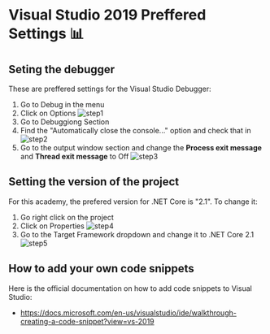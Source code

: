 # Visual Studio 2019 Preffered Settings 📊
## Seting the debugger
These are preffered settings for the Visual Studio Debugger:
1. Go to Debug in the menu
2. Click on Options
![step1](https://github.com/sedc-codecademy/skwd8-05-oopcsharp/blob/master/g7/img/1.png)
3. Go to Debuggiong Section
4. Find the "Automatically close the console..." option and check that in
![step2](https://github.com/sedc-codecademy/skwd8-05-oopcsharp/blob/master/g7/img/2.png)
5. Go to the output window section and change the **Process exit message** and **Thread exit message** to Off
![step3](https://github.com/sedc-codecademy/skwd8-05-oopcsharp/blob/master/g7/img/3.png)

## Setting the version of the project
For this academy, the prefered version for .NET Core is "2.1". To change it:
1. Go right click on the project
2. Click on Properties
![step4](https://github.com/sedc-codecademy/skwd8-05-oopcsharp/blob/master/g7/img/4.png)
3. Go to the Target Framework dropdown and change it to .NET Core 2.1
![step5](https://github.com/sedc-codecademy/skwd8-05-oopcsharp/blob/master/g7/img/5.png)

## How to add your own code snippets
Here is the official documentation on how to add code snippets to Visual Studio:
* https://docs.microsoft.com/en-us/visualstudio/ide/walkthrough-creating-a-code-snippet?view=vs-2019
